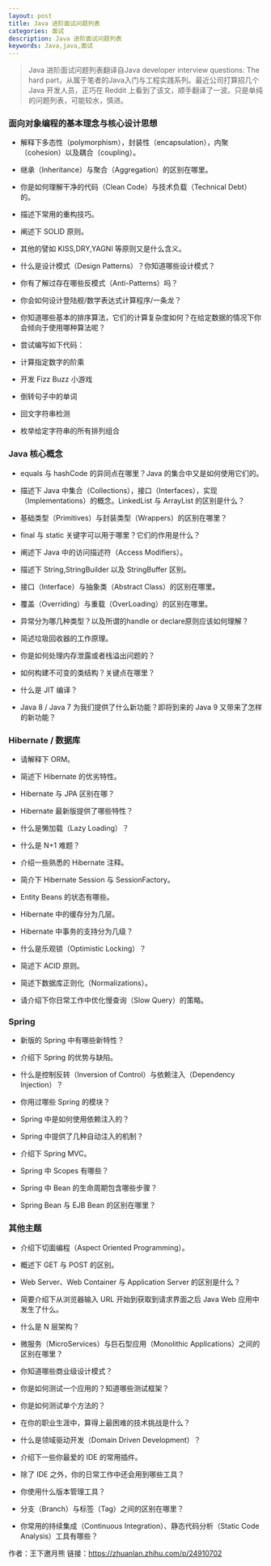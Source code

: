 ```yaml
---
layout: post
title: Java 进阶面试问题列表
categories: 面试
description: Java 进阶面试问题列表
keywords: Java,java,面试
---
```

> Java 进阶面试问题列表翻译自Java developer interview questions: The hard part，从属于笔者的Java入门与工程实践系列。最近公司打算招几个 Java 开发人员，正巧在 Reddit 上看到了该文，顺手翻译了一波。只是单纯的问题列表，可能较水，慎进。

### 面向对象编程的基本理念与核心设计思想
- 解释下多态性（polymorphism），封装性（encapsulation），内聚（cohesion）以及耦合（coupling）。

- 继承（Inheritance）与聚合（Aggregation）的区别在哪里。

- 你是如何理解干净的代码（Clean Code）与技术负载（Technical Debt）的。

- 描述下常用的重构技巧。

- 阐述下 SOLID 原则。

- 其他的譬如 KISS,DRY,YAGNI 等原则又是什么含义。

- 什么是设计模式（Design Patterns）？你知道哪些设计模式？

- 你有了解过存在哪些反模式（Anti-Patterns）吗？

- 你会如何设计登陆舰/数学表达式计算程序/一条龙？

- 你知道哪些基本的排序算法，它们的计算复杂度如何？在给定数据的情况下你会倾向于使用哪种算法呢？


- 尝试编写如下代码：

 - 计算指定数字的阶乘

 - 开发 Fizz Buzz 小游戏

 - 倒转句子中的单词

 - 回文字符串检测

 - 枚举给定字符串的所有排列组合


### Java 核心概念

- equals 与 hashCode 的异同点在哪里？Java 的集合中又是如何使用它们的。

- 描述下 Java 中集合（Collections），接口（Interfaces），实现（Implementations）的概念。LinkedList 与 ArrayList 的区别是什么？

- 基础类型（Primitives）与封装类型（Wrappers）的区别在哪里？

- final 与 static 关键字可以用于哪里？它们的作用是什么？

- 阐述下 Java 中的访问描述符（Access Modifiers）。

- 描述下 String,StringBuilder 以及 StringBuffer 区别。

- 接口（Interface）与抽象类（Abstract Class）的区别在哪里。

- 覆盖（Overriding）与重载（OverLoading）的区别在哪里。

- 异常分为哪几种类型？以及所谓的handle or declare原则应该如何理解？

- 简述垃圾回收器的工作原理。

- 你是如何处理内存泄露或者栈溢出问题的？

- 如何构建不可变的类结构？关键点在哪里？

- 什么是 JIT 编译？

- Java 8 / Java 7 为我们提供了什么新功能？即将到来的 Java 9 又带来了怎样的新功能？

### Hibernate / 数据库

- 请解释下 ORM。

- 简述下 Hibernate 的优劣特性。

- Hibernate 与 JPA 区别在哪？

- Hibernate 最新版提供了哪些特性？

- 什么是懒加载（Lazy Loading）？

- 什么是 N+1 难题？

- 介绍一些熟悉的 Hibernate 注释。

- 简介下 Hibernate Session 与 SessionFactory。

- Entity Beans 的状态有哪些。

- Hibernate 中的缓存分为几层。

- Hibernate 中事务的支持分为几级？

- 什么是乐观锁（Optimistic Locking）？

- 简述下 ACID 原则。

- 简述下数据库正则化（Normalizations）。

- 请介绍下你日常工作中优化慢查询（Slow Query）的策略。

### Spring

- 新版的 Spring 中有哪些新特性？

- 介绍下 Spring 的优势与缺陷。

- 什么是控制反转（Inversion of Control）与依赖注入（Dependency Injection）？

- 你用过哪些 Spring 的模块？

- Spring 中是如何使用依赖注入的？

- Spring 中提供了几种自动注入的机制？

- 介绍下 Spring MVC。

- Spring 中 Scopes 有哪些？

- Spring 中 Bean 的生命周期包含哪些步骤？

- Spring Bean 与 EJB Bean 的区别在哪里？

### 其他主题

- 介绍下切面编程（Aspect Oriented Programming）。

- 概述下 GET 与 POST 的区别。

- Web Server、Web Container 与 Application Server 的区别是什么？

- 简要介绍下从浏览器输入 URL 开始到获取到请求界面之后 Java Web 应用中发生了什么。

- 什么是 N 层架构？

- 微服务（MicroServices）与巨石型应用（Monolithic Applications）之间的区别在哪里？

- 你知道哪些商业级设计模式？

- 你是如何测试一个应用的？知道哪些测试框架？

- 你是如何测试单个方法的？

- 在你的职业生涯中，算得上最困难的技术挑战是什么？

- 什么是领域驱动开发（Domain Driven Development）？

- 介绍下一些你最爱的 IDE 的常用插件。

- 除了 IDE 之外，你的日常工作中还会用到哪些工具？

- 你使用什么版本管理工具？

- 分支（Branch）与标签（Tag）之间的区别在哪里？

- 你常用的持续集成（Continuous Integration）、静态代码分析（Static Code Analysis）工具有哪些？

作者：王下邀月熊
链接：https://zhuanlan.zhihu.com/p/24910702



